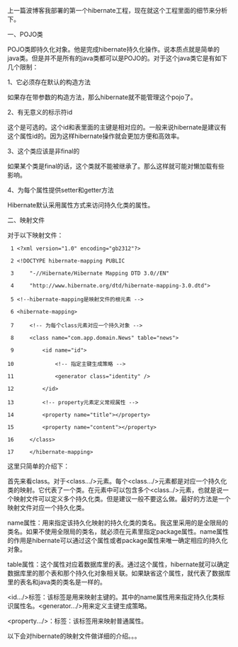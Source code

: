 上一篇波博客我部署的第一个hibernate工程，现在就这个工程里面的细节来分析下。

一、POJO类

POJO类即持久化对象。他是完成hibernate持久化操作。说本质点就是简单的java类。但是并不是所有的java类都可以是POJO的。对于这个java类它是有如下几个限制：

1、它必须存在默认的构造方法

如果存在带参数的构造方法，那么hibernate就不能管理这个pojo了。

2、有无意义的标示符id

这个是可选的。这个id和表里面的主键是相对应的。一般来说hibernate是建议有这个属性id的。因为这样hibernate操作就会更加方便和高效率。

3、这个类应该是非final的

如果某个类是final的话，这个类就不能被继承了。那么这样就可能对懒加载有些影响。

4、为每个属性提供setter和getter方法

Hibernate默认采用属性方式来访问持久化类的属性。

二、映射文件

对于以下映射文件：

    
    
     1 <?xml version="1.0" encoding="gb2312"?>
     2 <!DOCTYPE hibernate-mapping PUBLIC 
     3     "-//Hibernate/Hibernate Mapping DTD 3.0//EN"
     4     "http://www.hibernate.org/dtd/hibernate-mapping-3.0.dtd">
     5 <!--hibernate-mapping是映射文件的根元素 -->
     6 <hibernate-mapping>
     7     <!-- 为每个class元素对应一个持久对象 -->
     8     <class name="com.app.domain.News" table="news">
     9         <id name="id">
    10             <!-- 指定主键生成策略 -->
    11             <generator class="identity" />
    12         </id>
    13         <!-- property元素定义常规属性 -->
    14         <property name="title"></property>
    15         <property name="content"></property>
    16     </class>
    17     </hibernate-mapping>

这里只简单的介绍下：

首先来看class。对于<class.../>元素。每个<class.../>元素都是对应一个持久化类的映射。它代表了一个类。在<hibernate-
mapping...>元素中可以包含多个<class../>元素，也就是说一个映射文件可以定义多个持久化类。但是建议一般不要这么做。最好的方法是一个映射文件对应一个持久化类。

name属性：用来指定该持久化映射的持久化类的类名。我这里采用的是全限局的类名。如果不使用全限局的类名，就必须在<hibernate-
mapping.../>元素里指定package属性。name属性的作用是hibernate可以通过这个属性或者package属性来唯一确定相应的持久化对象。

table属性：这个属性对应着数据库里的表。通过这个属性，hibernate就可以确定数据库里的那个表和那个持久化对象相关联。如果缺省这个属性，就代表了数据库里的表名和java类的类名是一样的。

<id.../>标签：该标签是用来映射主键的。其中的name属性用来指定持久化类标识属性名。<generator.../>用来定义主键生成策略。

<property.../>：标签：该标签用来映射普通属性。

以下会对hibernate的映射文件做详细的介绍。。。


